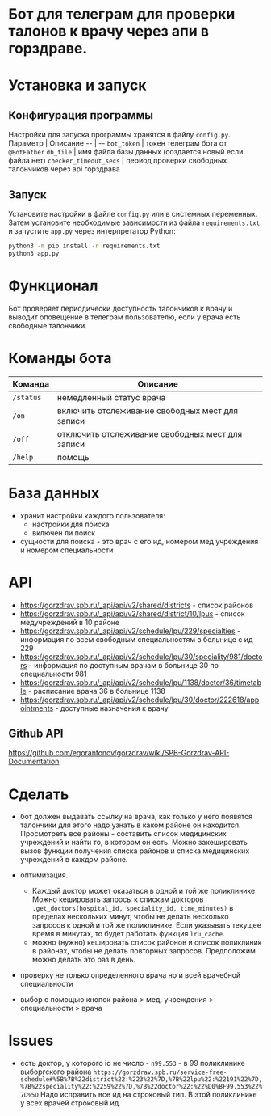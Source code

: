 # Бот для телеграм для проверки талонов к врачу через апи в горздраве.

# Установка и запуск

## Конфигурация программы

Настройки для запуска программы хранятся в файлу `config.py`.
Параметр | Описание
-- | --
`bot_token` | токен телеграм бота от `@BotFather`
`db_file` | имя файла базы данных (создается новый если файла нет)
`checker_timeout_secs` | период проверки свободных талончиков через api горздрава

## Запуск

Установите настройки в файле `config.py` или в системных переменных.
Затем установите необходимые зависимости из файла `requirements.txt` и запустите `app.py` через интерпретатор Python:

```bash
python3 -m pip install -r requirements.txt
python3 app.py
```

# Функционал

Бот проверяет периодически доступность талончиков к врачу и выводит оповещение в телеграм пользователю, если у врача есть свободные талончики.

# Команды бота

| Команда   | Описание                                         |
| --------- | ------------------------------------------------ |
| `/status` | немедленный статус врача                         |
| `/on`     | включить отслеживание свободных мест для записи  |
| `/off`    | отключить отслеживание свободных мест для записи |
| `/help`   | помощь                                           |

# База данных

- хранит настройки каждого пользователя:
  - настройки для поиска
  - включен ли поиск
- сущности для поиска - это врач с его ид, номером мед учреждения и номером специальности

# API

- https://gorzdrav.spb.ru/_api/api/v2/shared/districts - список районов
- https://gorzdrav.spb.ru/_api/api/v2/shared/district/10/lpus - список медучреждений в 10 районе
- https://gorzdrav.spb.ru/_api/api/v2/schedule/lpu/229/specialties - информация по всем свободным специальностям в больнице с ид 229
- https://gorzdrav.spb.ru/_api/api/v2/schedule/lpu/30/speciality/981/doctors - информация по доступным врачам в больнице 30 по специальности 981
- https://gorzdrav.spb.ru/_api/api/v2/schedule/lpu/1138/doctor/36/timetable - расписание врача 36 в больнице 1138
- https://gorzdrav.spb.ru/_api/api/v2/schedule/lpu/30/doctor/222618/appointments - доступные назначения к врачу

## Github API

https://github.com/egorantonov/gorzdrav/wiki/SPB-Gorzdrav-API-Documentation

# Сделать

- бот должен выдавать ссылку на врача, как только у него появятся талончики
  для этого надо узнать в каком районе он находится. Просмотреть все районы - составить список медицинских учреждений и найти то, в котором он есть. Можно закешировать вызов функции получения списка районов и списка медицинских учреждений в каждом районе.
- оптимизация.
  - Каждый доктор может оказаться в одной и той же поликлинике. Можно кешировать запросы к спискам докторов `.get_doctors(hospital_id, speciality_id, time_minutes)` в пределах нескольких минут, чтобы не делать несколько запросов к одной и той же поликлинике. Если указывать текущее время в минутах, то будет работать функция `lru_cache`.
  - можно (нужно) кешировать список районов и список поликлиник в районах, чтобы не делать повторных запросов. Предположим можно делать это раз в день.
- проверку не только определенного врача но и всей врачебной специальности

- выбор с помощью кнопок района > мед. учреждения > специальности > врача

# Issues

- есть доктор, у которого id не число - `п99.553` - в 99 поликлинике выборгского района
  `https://gorzdrav.spb.ru/service-free-schedule#%5B%7B%22district%22:%223%22%7D,%7B%22lpu%22:%22191%22%7D,%7B%22speciality%22:%2259%22%7D,%7B%22doctor%22:%22%D0%BF99.553%22%7D%5D`
  Надо исправить все ид на строковый тип. В этой поликлинике у всех врачей строковый ид.
